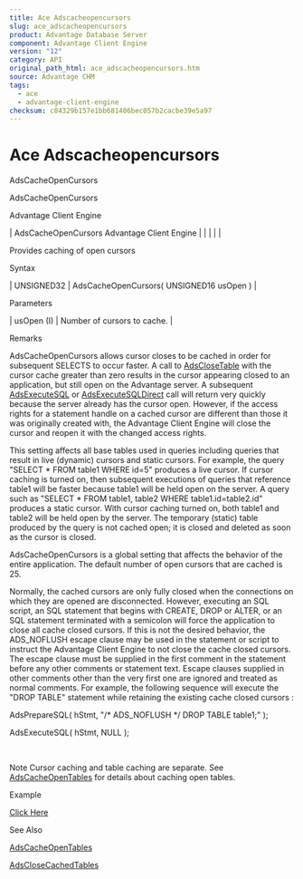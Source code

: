 ```yaml
---
title: Ace Adscacheopencursors
slug: ace_adscacheopencursors
product: Advantage Database Server
component: Advantage Client Engine
version: "12"
category: API
original_path_html: ace_adscacheopencursors.htm
source: Advantage CHM
tags:
  - ace
  - advantage-client-engine
checksum: c84329b157e1bb681406bec057b2cacbe39e5a97
---
```


# Ace Adscacheopencursors

AdsCacheOpenCursors

AdsCacheOpenCursors

Advantage Client Engine

| AdsCacheOpenCursors  Advantage Client Engine |  |  |  |  |

Provides caching of open cursors

Syntax

| UNSIGNED32 | AdsCacheOpenCursors( UNSIGNED16 usOpen ) |

Parameters

| usOpen (I) | Number of cursors to cache. |

Remarks

AdsCacheOpenCursors allows cursor closes to be cached in order for subsequent SELECTS to occur faster. A call to [AdsCloseTable](ace_adsclosetable.md) with the cursor cache greater than zero results in the cursor appearing closed to an application, but still open on the Advantage server. A subsequent [AdsExecuteSQL](ace_adsexecutesql.md) or [AdsExecuteSQLDirect](ace_adsexecutesqldirect.md) call will return very quickly because the server already has the cursor open. However, if the access rights for a statement handle on a cached cursor are different than those it was originally created with, the Advantage Client Engine will close the cursor and reopen it with the changed access rights.

This setting affects all base tables used in queries including queries that result in live (dynamic) cursors and static cursors. For example, the query "SELECT \* FROM table1 WHERE id=5" produces a live cursor. If cursor caching is turned on, then subsequent executions of queries that reference table1 will be faster because table1 will be held open on the server. A query such as "SELECT \* FROM table1, table2 WHERE table1.id=table2.id" produces a static cursor. With cursor caching turned on, both table1 and table2 will be held open by the server. The temporary (static) table produced by the query is not cached open; it is closed and deleted as soon as the cursor is closed.

AdsCacheOpenCursors is a global setting that affects the behavior of the entire application. The default number of open cursors that are cached is 25.

Normally, the cached cursors are only fully closed when the connections on which they are opened are disconnected. However, executing an SQL script, an SQL statement that begins with CREATE, DROP or ALTER, or an SQL statement terminated with a semicolon will force the application to close all cache closed cursors. If this is not the desired behavior, the ADS\_NOFLUSH escape clause may be used in the statement or script to instruct the Advantage Client Engine to not close the cache closed cursors. The escape clause must be supplied in the first comment in the statement before any other comments or statement text. Escape clauses supplied in other comments other than the very first one are ignored and treated as normal comments. For example, the following sequence will execute the "DROP TABLE" statement while retaining the existing cache closed cursors :

AdsPrepareSQL( hStmt, "/\* ADS\_NOFLUSH \*/ DROP TABLE table1;" );

AdsExecuteSQL( hStmt, NULL );

 

Note Cursor caching and table caching are separate. See [AdsCacheOpenTables](ace_adscacheopentables.md) for details about caching open tables.

Example

[Click Here](ace_more_examples.md#adscacheopencursorsexample)

See Also

[AdsCacheOpenTables](ace_adscacheopentables.md)

[AdsCloseCachedTables](ace_adsclosecachedtables.md)
